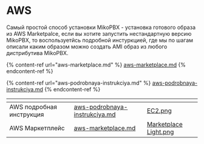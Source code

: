 # AWS

Самый простой способ установки MikoPBX - установка готового образа из AWS Marketpalce, если вы хотите запустить нестандартную версию MikoPBX, то воспользуетйсь подробной инстуркцией, где мы по шагам описали каким образом можно создать AMI образ из любого дистрибутива MikoPBX.

{% content-ref url="aws-marketplace.md" %}
[aws-marketplace.md](aws-marketplace.md)
{% endcontent-ref %}

{% content-ref url="aws-podrobnaya-instrukciya.md" %}
[aws-podrobnaya-instrukciya.md](aws-podrobnaya-instrukciya.md)
{% endcontent-ref %}



<table data-card-size="large" data-view="cards" data-full-width="false"><thead><tr><th></th><th data-hidden data-card-target data-type="content-ref"></th><th data-hidden data-card-cover data-type="files"></th></tr></thead><tbody><tr><td>AWS подробная инструкция</td><td><a href="aws-podrobnaya-instrukciya.md">aws-podrobnaya-instrukciya.md</a></td><td><a href="../../../.gitbook/assets/EC2.png">EC2.png</a></td></tr><tr><td>AWS Маркетплейс</td><td><a href="aws-marketplace.md">aws-marketplace.md</a></td><td><a href="../../../.gitbook/assets/Marketplace Light.png">Marketplace Light.png</a></td></tr></tbody></table>
